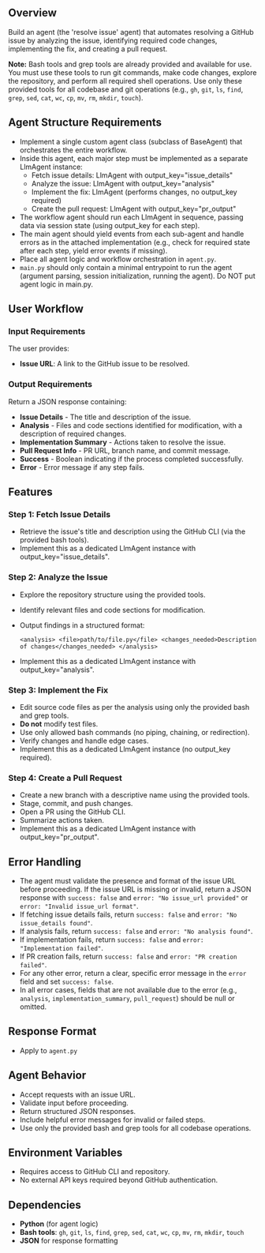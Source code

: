 ## Overview
Build an agent (the 'resolve issue' agent) that automates resolving a GitHub issue by analyzing the issue, identifying required code changes, implementing the fix, and creating a pull request.

**Note:** Bash tools and grep tools are already provided and available for use. You must use these tools to run git commands, make code changes, explore the repository, and perform all required shell operations. Use only these provided tools for all codebase and git operations (e.g., `gh`, `git`, `ls`, `find`, `grep`, `sed`, `cat`, `wc`, `cp`, `mv`, `rm`, `mkdir`, `touch`).

## Agent Structure Requirements
- Implement a single custom agent class (subclass of BaseAgent) that orchestrates the entire workflow.
- Inside this agent, each major step must be implemented as a separate LlmAgent instance:
  - Fetch issue details: LlmAgent with output_key="issue_details"
  - Analyze the issue: LlmAgent with output_key="analysis"
  - Implement the fix: LlmAgent (performs changes, no output_key required)
  - Create the pull request: LlmAgent with output_key="pr_output"
- The workflow agent should run each LlmAgent in sequence, passing data via session state (using output_key for each step).
- The main agent should yield events from each sub-agent and handle errors as in the attached implementation (e.g., check for required state after each step, yield error events if missing).
- Place all agent logic and workflow orchestration in `agent.py`.
- `main.py` should only contain a minimal entrypoint to run the agent (argument parsing, session initialization, running the agent). Do NOT put agent logic in main.py.

## User Workflow

### Input Requirements
The user provides:
- **Issue URL**: A link to the GitHub issue to be resolved.

### Output Requirements
Return a JSON response containing:
- **Issue Details** - The title and description of the issue.
- **Analysis** - Files and code sections identified for modification, with a description of required changes.
- **Implementation Summary** - Actions taken to resolve the issue.
- **Pull Request Info** - PR URL, branch name, and commit message.
- **Success** - Boolean indicating if the process completed successfully.
- **Error** - Error message if any step fails.

## Features

### Step 1: Fetch Issue Details
- Retrieve the issue's title and description using the GitHub CLI (via the provided bash tools).
- Implement this as a dedicated LlmAgent instance with output_key="issue_details".

### Step 2: Analyze the Issue
- Explore the repository structure using the provided tools.
- Identify relevant files and code sections for modification.
- Output findings in a structured format:

  `<analysis>
    <file>path/to/file.py</file>
    <changes_needed>Description of changes</changes_needed>
  </analysis>`
- Implement this as a dedicated LlmAgent instance with output_key="analysis".

### Step 3: Implement the Fix
- Edit source code files as per the analysis using only the provided bash and grep tools.
- **Do not** modify test files.
- Use only allowed bash commands (no piping, chaining, or redirection).
- Verify changes and handle edge cases.
- Implement this as a dedicated LlmAgent instance (no output_key required).

### Step 4: Create a Pull Request
- Create a new branch with a descriptive name using the provided tools.
- Stage, commit, and push changes.
- Open a PR using the GitHub CLI.
- Summarize actions taken.
- Implement this as a dedicated LlmAgent instance with output_key="pr_output".

## Error Handling
- The agent must validate the presence and format of the issue URL before proceeding. If the issue URL is missing or invalid, return a JSON response with `success: false` and `error: "No issue_url provided"` or `error: "Invalid issue_url format"`.
- If fetching issue details fails, return `success: false` and `error: "No issue_details found"`.
- If analysis fails, return `success: false` and `error: "No analysis found"`.
- If implementation fails, return `success: false` and `error: "Implementation failed"`.
- If PR creation fails, return `success: false` and `error: "PR creation failed"`.
- For any other error, return a clear, specific error message in the `error` field and set `success: false`.
- In all error cases, fields that are not available due to the error (e.g., `analysis`, `implementation_summary`, `pull_request`) should be null or omitted.

## Response Format
- Apply to `agent.py`

## Agent Behavior
- Accept requests with an issue URL.
- Validate input before proceeding.
- Return structured JSON responses.
- Include helpful error messages for invalid or failed steps.
- Use only the provided bash and grep tools for all codebase operations.

## Environment Variables
- Requires access to GitHub CLI and repository.
- No external API keys required beyond GitHub authentication.

## Dependencies
- **Python** (for agent logic)
- **Bash tools**: `gh`, `git`, `ls`, `find`, `grep`, `sed`, `cat`, `wc`, `cp`, `mv`, `rm`, `mkdir`, `touch`
- **JSON** for response formatting

